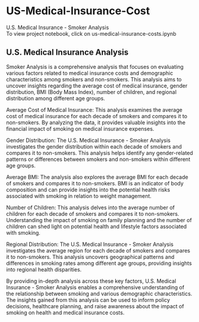 # US-Medical-Insurance-Cost
 U.S. Medical Insurance - Smoker Analysis <br/>
 To view project notebook, click on us-medical-insurance-costs.ipynb
 
## U.S. Medical Insurance Analysis
Smoker Analysis is a comprehensive analysis that focuses on evaluating various factors related to medical insurance costs and demographic characteristics among smokers and non-smokers. This analysis aims to uncover insights regarding the average cost of medical insurance, gender distribution, BMI (Body Mass Index), number of children, and regional distribution among different age groups.

Average Cost of Medical Insurance: This analysis examines the average cost of medical insurance for each decade of smokers and compares it to non-smokers. By analyzing the data, it provides valuable insights into the financial impact of smoking on medical insurance expenses.

Gender Distribution: The U.S. Medical Insurance - Smoker Analysis investigates the gender distribution within each decade of smokers and compares it to non-smokers. This analysis helps identify any gender-related patterns or differences between smokers and non-smokers within different age groups.

Average BMI: The analysis also explores the average BMI for each decade of smokers and compares it to non-smokers. BMI is an indicator of body composition and can provide insights into the potential health risks associated with smoking in relation to weight management.

Number of Children: This analysis delves into the average number of children for each decade of smokers and compares it to non-smokers. Understanding the impact of smoking on family planning and the number of children can shed light on potential health and lifestyle factors associated with smoking.

Regional Distribution: The U.S. Medical Insurance - Smoker Analysis investigates the average region for each decade of smokers and compares it to non-smokers. This analysis uncovers geographical patterns and differences in smoking rates among different age groups, providing insights into regional health disparities.

By providing in-depth analysis across these key factors, U.S. Medical Insurance - Smoker Analysis enables a comprehensive understanding of the relationship between smoking and various demographic characteristics. The insights gained from this analysis can be used to inform policy decisions, healthcare planning, and raise awareness about the impact of smoking on health and medical insurance costs.
